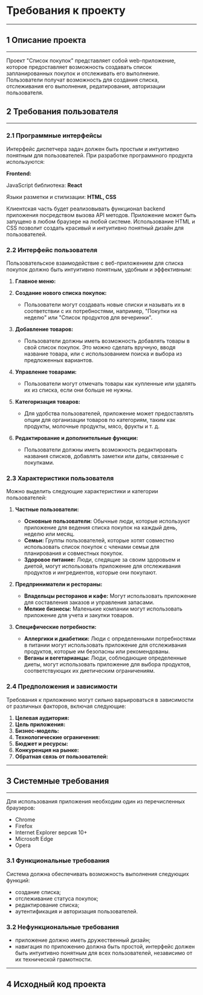 # Требования к проекту
---
## 1 Описание проекта
---
Проект "Список покупок" представляет собой web-приложение, которое предоставляет возможность создавать список запланированных покупок и отслеживать его выполнение. Пользователи получат возможность для создания списка, отслеживания его выполнения, редатирования, авторизации пользователя.

## 2 Требования пользователя
---
### 2.1 Программные интерфейсы

Интерфейс диспетчера задач должен быть простым и интуитивно понятным для пользователей. При разработке программного продукта используются:

**Frontend:**

JavaScript библиотека: **React**

Языки разметки и стилизации: **HTML, CSS**

Клиентская часть будет реализовывать функционал backend приложения посредством вызова API методов. Приложение может быть запущено в любом браузере на любой системе. Использование HTML и CSS позволит создать красивый и интуитивно понятный дизайн для пользователей.

### 2.2 Интерфейс пользователя

Пользовательское взаимодействие с веб-приложением для списка покупок должно быть интуитивно понятным, удобным и эффективным:

1. **Главное меню:**

2. **Создание нового списка покупок:**
   - Пользователи могут создавать новые списки и называть их в соответствии с их потребностями, например, "Покупки на неделю" или "Список продуктов для вечеринки".

3. **Добавление товаров:**
   - Пользователи должны иметь возможность добавлять товары в свой список покупок. Это можно сделать вручную, вводя название товара, или с использованием поиска и выбора из предложенных вариантов.

4. **Управление товарами:**
   - Пользователи могут отмечать товары как купленные или удалять их из списка, если они больше не нужны.

5. **Категоризация товаров:**
   - Для удобства пользователей, приложение может предоставлять опции для организации товаров по категориям, таким как продукты, молочные продукты, мясо, фрукты и т. д.

6. **Редактирование и дополнительные функции:**
   - Пользователи должны иметь возможность редактировать названия списков, добавлять заметки или даты, связанные с покупками.


### 2.3 Характеристики пользователя

Можно выделить следующие характеристики и категории пользователей:

1. **Частные пользователи:**
   - **Основные пользователи:** Обычные люди, которые используют приложение для ведения списка покупок на каждый день, неделю или месяц.
   - **Семьи:** Группы пользователей, которые хотят совместно использовать список покупок с членами семьи для планирования и совместных покупок.
   - **Здоровое питание:** Люди, следящие за своим здоровьем и диетой, могут использовать приложение для отслеживания продуктов и ингредиентов, которые они покупают.

2. **Предприниматели и рестораны:**
   - **Владельцы ресторанов и кафе:** Могут использовать приложение для составления заказов и управления запасами.
   - **Мелкие бизнесы:** Маленькие компании могут использовать приложение для учета и закупки товаров.

3. **Специфические потребности:**
   - **Аллергики и диабетики:** Люди с определенными потребностями в питании могут использовать приложение для отслеживания продуктов, которые им безопасны или рекомендованы.
   - **Веганы и вегетарианцы:** Люди, соблюдающие определенные диеты, могут использовать приложение для выбора продуктов, соответствующих их диетическим ограничениям.

### 2.4 Предположения и зависимости

Требования к приложению могут сильно варьироваться в зависимости от различных факторов, включая следующие:

1. **Целевая аудитория:**
2. **Цель приложения:**
3. **Бизнес-модель:** 
4. **Технологические ограничения:**
5. **Бюджет и ресурсы:** 
6. **Конкуренция на рынке:** 
7. **Обратная связь от пользователей:**

---
## 3 Системные требования
---
Для использования приложения необходим один из перечисленных браузеров:

- Chrome
- Firefox
- Internet Explorer версия 10+
- Microsoft Edge
- Opera

### 3.1 Функциональные требования

Система должна обеспечивать возможность выполнения следующих функций:

- создание списка;
- отслеживание статуса покупок;
- редактирование списка;
- аутентификация и авторизация пользователей.

### 3.2 Нефункциональные требования

- приложение должно иметь дружественный дизайн;
- навигация по приложению должна быть простой, интерфейс должен быть интуитивно понятным для всех пользователей, независимо от их технической грамотности.

---
## 4 Исходный код проекта
